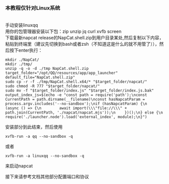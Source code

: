 ### 本教程仅针对Linux系统
<br/>手动安装linuxqq 
<br/>用你的包管理器安装以下包：zip unzip jq curl xvfb screen
<br/>下载最新napcat release的NapCat.shell.zip到用户目录某处,然后复制以下内容，粘贴到终端里（建议先切换到bash或者zsh（不知道这是什么的就不用管了）），然后按下enter执行：
```
mkdir ./NapCat/
mkdir ./tmp/
unzip -q -o -d ./tmp NapCat.shell.zip
target_folder="/opt/QQ/resources/app/app_launcher"
default_file="NapCat.shell.zip"
sudo cp -r -f ./tmp/NapCat.shell.x64/* "$target_folder/napcat/"
sudo chmod -R 777 "$target_folder/napcat/"
sudo mv -f "$target_folder/index.js" "$target_folder/index.js.bak"
output_index_js=$(echo -e "const path = require('path');\nconst CurrentPath = path.dirname(__filename)\nconst hasNapcatParam = process.argv.includes('--no-sandbox');\nif (hasNapcatParam) {\n    (async () => {\n        await import(\\\"file://\\\" + path.join(CurrentPath, './napcat/napcat.mjs'));\n    })();\n} else {\n    require('./launcher.node').load('external_index', module);\n}")
```
安装部分到此结束，然后使用
```
xvfb-run -a qq --no-sandbox -q
```
或者
```
xvfb-run -a linuxqq --no-sandbox -q
```
来启动napcat

接下来请参考文档其他部分配置端口和协议
